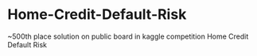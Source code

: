 # Home-Credit-Default-Risk
~500th place solution on public board in kaggle competition Home Credit Default Risk

